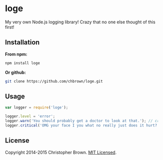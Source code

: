 # loge

My very own Node.js logging library! Crazy that no one else thought of this first!


## Installation

**From npm:**

```sh
npm install loge
```

**Or github:**

```sh
git clone https://github.com/chbrown/loge.git
```


## Usage

```js
var logger = require('loge');

logger.level = 'error';
logger.warn('You should probably get a doctor to look at that.'); // crickets...
logger.critical('OMG your face I you what no really just does it hurt?'); // loud and clear!
```


## License

Copyright 2014-2015 Christopher Brown. [MIT Licensed](http://opensource.org/licenses/MIT).
